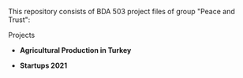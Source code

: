 This repository consists of BDA 503 project files of group "Peace and Trust":

Projects

* **Agricultural Production in Turkey**

* **Startups 2021**
